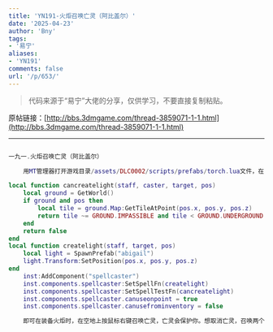 ```yaml
---
title: 'YN191-火炬召唤亡灵（阿比盖尔）'
date: '2025-04-23'
author: 'Bny'
tags:
- '易宁'
aliases:
- 'YN191'
comments: false
url: '/p/653/'
---
```


> 代码来源于“易宁”大佬的分享，仅供学习，不要直接复制粘贴。

原帖链接：[http://bbs.3dmgame.com/thread-3859071-1-1.html](http://bbs.3dmgame.com/thread-3859071-1-1.html)

---

```lua  

一九一.火炬召唤亡灵（阿比盖尔）

	用MT管理器打开游戏目录/assets/DLC0002/scripts/prefabs/torch.lua文件，在inst:AddComponent("inspectable")的下一行插入以下内容：

local function cancreatelight(staff, caster, target, pos)
	local ground = GetWorld()
	if ground and pos then
		local tile = ground.Map:GetTileAtPoint(pos.x, pos.y, pos.z)
		return tile ~= GROUND.IMPASSIBLE and tile < GROUND.UNDERGROUND
	end
	return false
end
local function createlight(staff, target, pos)
	local light = SpawnPrefab("abigail")
	light.Transform:SetPosition(pos.x, pos.y, pos.z)
end
	inst:AddComponent("spellcaster")
	inst.components.spellcaster:SetSpellFn(createlight)
	inst.components.spellcaster:SetSpellTestFn(cancreatelight)
	inst.components.spellcaster.canuseonpoint = true
	inst.components.spellcaster.canusefrominventory = false

	即可在装备火炬时，在空地上按鼠标右键召唤亡灵，亡灵会保护你。想取消亡灵，召唤两个以上（一个追不上它），对其中一个按ctrl + 鼠标左键，即可取消全部亡灵。不要与“我的小伙伴”一同修改

```  

